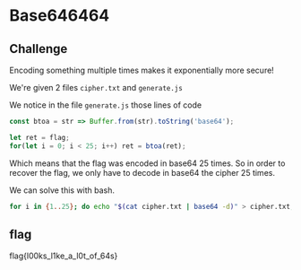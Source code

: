 # Base646464
## Challenge
Encoding something multiple times makes it exponentially more secure!

We're given 2 files `cipher.txt` and `generate.js`

We notice in the file `generate.js` those lines of code

```js
const btoa = str => Buffer.from(str).toString('base64');
```
```js
let ret = flag;
for(let i = 0; i < 25; i++) ret = btoa(ret);
```

Which means that the flag was encoded in base64 25 times. So in order to recover the flag, we only have to decode in base64 the cipher 25 times.

We can solve this with bash.

```bash
for i in {1..25}; do echo "$(cat cipher.txt | base64 -d)" > cipher.txt; done
```

## flag

flag{l00ks_l1ke_a_l0t_of_64s}
